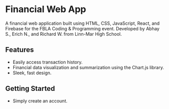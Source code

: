 # Financial Web App

A financial web application built using HTML, CSS, JavaScript, React, and Firebase for the FBLA Coding & Programming event.
Developed by Abhay S., Erich N., and Richard W. from Linn-Mar High School.

## Features

- Easily access transaction history.
- Financial data visualization and summarization using the Chart.js library.
- Sleek, fast design.

## Getting Started

- Simply create an account.
